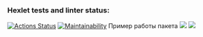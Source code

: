 ### Hexlet tests and linter status:
[![Actions Status](https://github.com/polonnnaruwa/frontend-project-46/actions/workflows/hexlet-check.yml/badge.svg)](https://github.com/polonnnaruwa/frontend-project-46/actions)
[![Maintainability](https://api.codeclimate.com/v1/badges/d984d819c13ac4c2c83a/maintainability)](https://codeclimate.com/github/polonnnaruwa/frontend-project-46/maintainability)
Пример работы пакета
<a href="https://asciinema.org/a/a6PmyR17uszkKqtaOLKJSw85x" target="_blank"><img src="https://asciinema.org/a/a6PmyR17uszkKqtaOLKJSw85x.svg" /></a>
<a href="https://asciinema.org/a/uCVR8Q8h96SEv514AyNQZccgf"
target="_blank"><img src="https://asciinema.org/a/uCVR8Q8h96SEv514AyNQZccgf.svg" /></a>